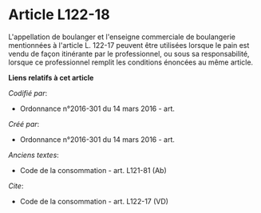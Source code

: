# Article L122-18

L'appellation de boulanger et l'enseigne commerciale de boulangerie mentionnées à l'article L. 122-17 peuvent être utilisées
lorsque le pain est vendu de façon itinérante par le professionnel, ou sous sa responsabilité, lorsque ce professionnel
remplit les conditions énoncées au même article.

**Liens relatifs à cet article**

_Codifié par_:

  - Ordonnance n°2016-301 du 14 mars 2016 - art.

_Créé par_:

  - Ordonnance n°2016-301 du 14 mars 2016 - art.

_Anciens textes_:

  - Code de la consommation - art. L121-81 (Ab)

_Cite_:

  - Code de la consommation - art. L122-17 (VD)
